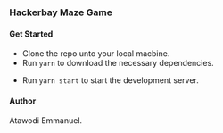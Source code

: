 ### Hackerbay Maze Game

#### Get Started
* Clone the repo unto your local macbine.
* Run `yarn` to download the necessary dependencies.
+ Run `yarn start` to start the development server.

#### Author
Atawodi Emmanuel.
